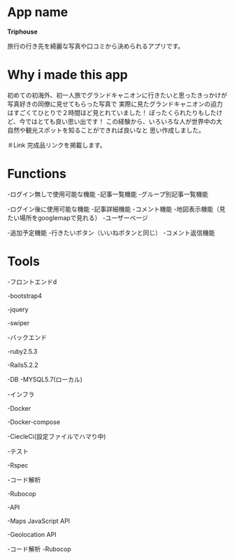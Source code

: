 # App name
**Triphouse**

旅行の行き先を綺麗な写真や口コミから決められるアプリです。

# Why i made this app
初めての初海外、初一人旅でグランドキャニオンに行きたいと思ったきっかけが
写真好きの同僚に見せてもらった写真で
実際に見たグランドキャニオンの迫力はすごくてひとりで２時間ほど見とれていました！
ぼったくられたりもしたけど、今ではとても良い思い出です！
この経験から、いろいろな人が世界中の大自然や観光スポットを知ることができれば良いなと
思い作成しました。

＃Link
完成品リンクを掲載します。

# Functions

-ログイン無しで使用可能な機能
  -記事一覧機能
  -グループ別記事一覧機能

-ログイン後に使用可能な機能
  -記事詳細機能
  -コメント機能
  -地図表示機能（見たい場所をgooglemapで見れる）
  -ユーザーページ

-追加予定機能
 -行きたいボタン（いいねボタンと同じ）
 -コメント返信機能

# Tools
-フロントエンドd

  -bootstrap4

  -jquery

  -swiper


-バックエンド

  -ruby2.5.3

  -Rails5.2.2

-DB
  -MYSQL5.7(ローカル)

-インフラ

  -Docker

  -Docker-compose

  -CiecleCi(設定ファイルでハマり中)

-テスト

  -Rspec

-コード解析

  -Rubocop

-API

  -Maps JavaScript API

  -Geolocation API

-コード解析
 -Rubocop



